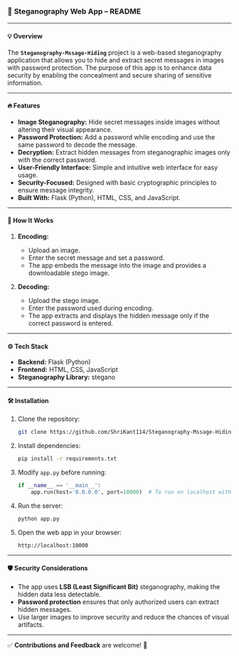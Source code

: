 ### 📌 **Steganography Web App – README**

---

#### 💡 **Overview**
The **`Steganography-Mssage-Hiding`** project is a web-based steganography application that allows you to hide and extract secret messages in images with password protection. The purpose of this app is to enhance data security by enabling the concealment and secure sharing of sensitive information.

---

#### 🔥 **Features**
- **Image Steganography:** Hide secret messages inside images without altering their visual appearance.  
- **Password Protection:** Add a password while encoding and use the same password to decode the message.  
- **Decryption:** Extract hidden messages from steganographic images only with the correct password.  
- **User-Friendly Interface:** Simple and intuitive web interface for easy usage.  
- **Security-Focused:** Designed with basic cryptographic principles to ensure message integrity.  
- **Built With:** Flask (Python), HTML, CSS, and JavaScript.  

---

#### 🚀 **How It Works**
1. **Encoding:**  
   - Upload an image.  
   - Enter the secret message and set a password.  
   - The app embeds the message into the image and provides a downloadable stego image.  

2. **Decoding:**  
   - Upload the stego image.  
   - Enter the password used during encoding.  
   - The app extracts and displays the hidden message only if the correct password is entered.  

---

#### ⚙️ **Tech Stack**
- **Backend:** Flask (Python)  
- **Frontend:** HTML, CSS, JavaScript  
- **Steganography Library:** stegano 

---

#### 🛠️ **Installation**
1. Clone the repository:
   ```bash
   git clone https://github.com/ShriKant114/Steganography-Mssage-Hiding/
   ```
2. Install dependencies:
   ```bash
   pip install -r requirements.txt
   ```
3. Modify `app.py` before running:
   ```python
   if __name__ == '__main__':
       app.run(host='0.0.0.0', port=10000)  # To run on localhost with custom port
   ```

4. Run the server:
   ```bash
   python app.py
   ```
5. Open the web app in your browser:
   ```
   http://localhost:10000
   ```

---

#### 🛡️ **Security Considerations**
- The app uses **LSB (Least Significant Bit)** steganography, making the hidden data less detectable.  
- **Password protection** ensures that only authorized users can extract hidden messages.  
- Use larger images to improve security and reduce the chances of visual artifacts.  

---

✅ **Contributions and Feedback** are welcome! 🎯
